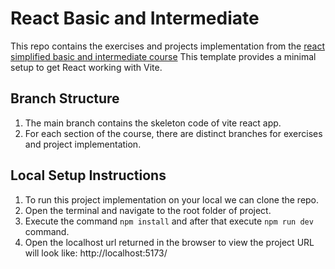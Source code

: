 # React Basic and Intermediate

This repo contains the exercises and projects implementation from the [react simplified basic and intermediate course](https://courses.webdevsimplified.com/)
This template provides a minimal setup to get React working with Vite.

## Branch Structure

1. The main branch contains the skeleton code of vite react app.
2. For each section of the course, there are distinct branches for exercises and project implementation.

## Local Setup Instructions

1. To run this project implementation on your local we can clone the repo.
2. Open the terminal and navigate to the root folder of project.
3. Execute the command `npm install` and after that execute `npm run dev` command.
4. Open the localhost url returned in the browser to view the project URL will look like: http://localhost:5173/
